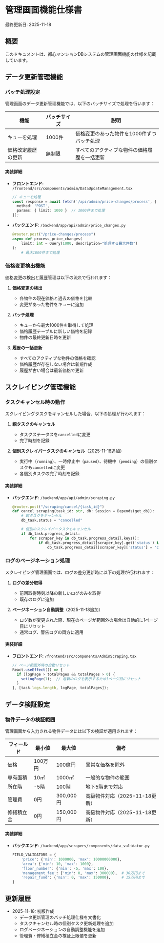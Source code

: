 # 管理画面機能仕様書

最終更新日: 2025-11-18

## 概要

このドキュメントは、都心マンションDBシステムの管理画面機能の仕様を記載しています。

## データ更新管理機能

### バッチ処理設定

管理画面のデータ更新管理機能では、以下のバッチサイズで処理を行います：

| 機能 | バッチサイズ | 説明 |
|------|------------|------|
| キューを処理 | 1000件 | 価格変更のあった物件を1000件ずつバッチ処理 |
| 価格改定履歴の更新 | 無制限 | すべてのアクティブな物件の価格履歴を一括更新 |

#### 実装詳細

- **フロントエンド**: `/frontend/src/components/admin/DataUpdateManagement.tsx`
  ```typescript
  // キューを処理
  const response = await fetch('/api/admin/price-changes/process', {
    method: 'POST',
    params: { limit: 1000 }  // 1000件まで処理
  });
  ```

- **バックエンド**: `/backend/app/api/admin/price_changes.py`
  ```python
  @router.post("/price-changes/process")
  async def process_price_changes(
      limit: int = Query(1000, description="処理する最大件数")
  ):
      # 最大1000件まで処理
  ```

### 価格変更検出機能

価格変更の検出と履歴管理は以下の流れで行われます：

1. **価格変更の検出**
   - 各物件の現在価格と過去の価格を比較
   - 変更があった物件をキューに追加

2. **バッチ処理**
   - キューから最大1000件を取得して処理
   - 価格履歴テーブルに新しい価格を記録
   - 物件の最終更新日時を更新

3. **履歴の一括更新**
   - すべてのアクティブな物件の価格を確認
   - 価格履歴が存在しない場合は新規作成
   - 履歴が古い場合は最新価格で更新

## スクレイピング管理機能

### タスクキャンセル時の動作

スクレイピングタスクをキャンセルした場合、以下の処理が行われます：

1. **親タスクのキャンセル**
   - タスクステータスを`cancelled`に変更
   - 完了時刻を記録

2. **個別スクレイパータスクのキャンセル**（2025-11-18追加）
   - 実行中（`running`）、一時停止中（`paused`）、待機中（`pending`）の個別タスクも`cancelled`に変更
   - 各個別タスクの完了時刻を記録

#### 実装詳細

- **バックエンド**: `/backend/app/api/admin/scraping.py`
  ```python
  @router.post("/scraping/cancel/{task_id}")
  def cancel_scraping(task_id: str, db: Session = Depends(get_db)):
      # 親タスクをキャンセル
      db_task.status = "cancelled"

      # 個別のスクレイパータスクもキャンセル
      if db_task.progress_detail:
          for scraper_key in db_task.progress_detail.keys():
              if db_task.progress_detail[scraper_key].get('status') in ['running', 'paused', 'pending']:
                  db_task.progress_detail[scraper_key]['status'] = 'cancelled'
  ```

### ログのページネーション処理

スクレイピング管理画面では、ログの差分更新時に以下の処理が行われます：

1. **ログの差分取得**
   - 前回取得時刻以降の新しいログのみを取得
   - 既存のログに追加

2. **ページネーション自動調整**（2025-11-18追加）
   - ログ数が変更された際、現在のページが範囲外の場合は自動的に1ページ目にリセット
   - 通常ログ、警告ログの両方に適用

#### 実装詳細

- **フロントエンド**: `/frontend/src/components/AdminScraping.tsx`
  ```typescript
  // ページ範囲外時の自動リセット
  React.useEffect(() => {
    if (logPage > totalPages && totalPages > 0) {
      setLogPage(1);  // 最新のログを表示するため1ページ目にリセット
    }
  }, [task.logs.length, logPage, totalPages]);
  ```

## データ検証設定

### 物件データの検証範囲

管理画面から入力される物件データには以下の検証が適用されます：

| フィールド | 最小値 | 最大値 | 備考 |
|-----------|--------|--------|------|
| 価格 | 100万円 | 100億円 | 異常な価格を除外 |
| 専有面積 | 10㎡ | 1000㎡ | 一般的な物件の範囲 |
| 所在階 | -5階 | 100階 | 地下5階まで対応 |
| 管理費 | 0円 | 300,000円 | 高級物件対応（2025-11-18更新） |
| 修繕積立金 | 0円 | 150,000円 | 高級物件対応（2025-11-18更新） |

#### 実装詳細

- **バックエンド**: `/backend/app/scrapers/components/data_validator.py`
  ```python
  FIELD_VALIDATORS = {
      'price': {'min': 1000000, 'max': 10000000000},
      'area': {'min': 10, 'max': 1000},
      'floor_number': {'min': -5, 'max': 100},
      'management_fee': {'min': 0, 'max': 300000},  # 30万円まで
      'repair_fund': {'min': 0, 'max': 150000},     # 15万円まで
  }
  ```

## 更新履歴

- 2025-11-18: 初版作成
  - データ更新管理のバッチ処理仕様を文書化
  - タスクキャンセル時の個別タスク更新処理を追加
  - ログページネーションの自動調整機能を追加
  - 管理費・修繕積立金の検証上限値を更新